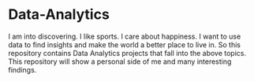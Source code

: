# Data-Analytics
I am into discovering. I like sports. I care about happiness.
I want to use data to find insights and make the world a better place to live in.
So this repository contains Data Analytics projects that fall into the above topics.
This repository will show a personal side of me and many interesting findings.
